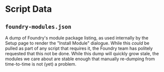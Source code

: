 # Script Data

## `foundry-modules.json`

A dump of Foundry's module package listing, as used internally by the Setup page to render the "Install Module" dialogue. While this _could_ be pulled as part of any script that requires it, the Foundry team has politely requested that this not be done. While this dump will quickly grow stale, the modules we care about are stable enough that manually re-dumping from time-to-time is not (yet) a problem.
